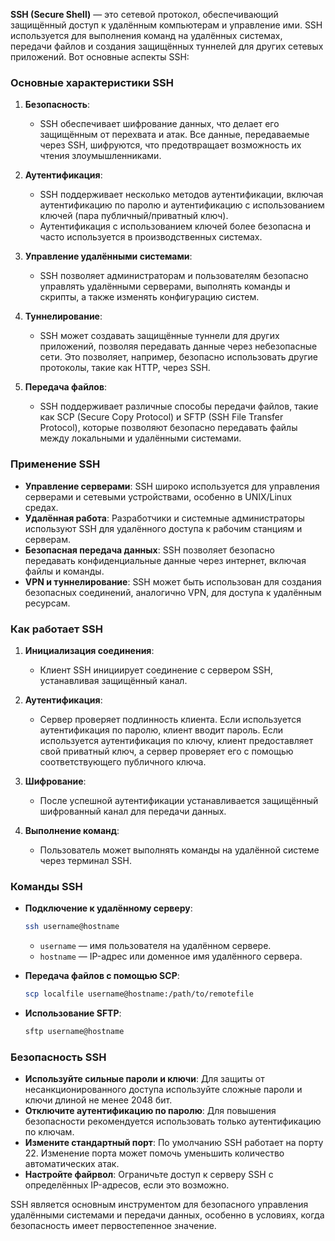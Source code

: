 **SSH (Secure Shell)** — это сетевой протокол, обеспечивающий защищённый доступ к удалённым компьютерам и управление ими. SSH используется для выполнения команд на удалённых системах, передачи файлов и создания защищённых туннелей для других сетевых приложений. Вот основные аспекты SSH:

### Основные характеристики SSH

1. **Безопасность**:
   - SSH обеспечивает шифрование данных, что делает его защищённым от перехвата и атак. Все данные, передаваемые через SSH, шифруются, что предотвращает возможность их чтения злоумышленниками.

2. **Аутентификация**:
   - SSH поддерживает несколько методов аутентификации, включая аутентификацию по паролю и аутентификацию с использованием ключей (пара публичный/приватный ключ).
   - Аутентификация с использованием ключей более безопасна и часто используется в производственных системах.

3. **Управление удалёнными системами**:
   - SSH позволяет администраторам и пользователям безопасно управлять удалёнными серверами, выполнять команды и скрипты, а также изменять конфигурацию систем.

4. **Туннелирование**:
   - SSH может создавать защищённые туннели для других приложений, позволяя передавать данные через небезопасные сети. Это позволяет, например, безопасно использовать другие протоколы, такие как HTTP, через SSH.

5. **Передача файлов**:
   - SSH поддерживает различные способы передачи файлов, такие как SCP (Secure Copy Protocol) и SFTP (SSH File Transfer Protocol), которые позволяют безопасно передавать файлы между локальными и удалёнными системами.

### Применение SSH

- **Управление серверами**: SSH широко используется для управления серверами и сетевыми устройствами, особенно в UNIX/Linux средах.
- **Удалённая работа**: Разработчики и системные администраторы используют SSH для удалённого доступа к рабочим станциям и серверам.
- **Безопасная передача данных**: SSH позволяет безопасно передавать конфиденциальные данные через интернет, включая файлы и команды.
- **VPN и туннелирование**: SSH может быть использован для создания безопасных соединений, аналогично VPN, для доступа к удалённым ресурсам.

### Как работает SSH

1. **Инициализация соединения**:
   - Клиент SSH инициирует соединение с сервером SSH, устанавливая защищённый канал.

2. **Аутентификация**:
   - Сервер проверяет подлинность клиента. Если используется аутентификация по паролю, клиент вводит пароль. Если используется аутентификация по ключу, клиент предоставляет свой приватный ключ, а сервер проверяет его с помощью соответствующего публичного ключа.

3. **Шифрование**:
   - После успешной аутентификации устанавливается защищённый шифрованный канал для передачи данных.

4. **Выполнение команд**:
   - Пользователь может выполнять команды на удалённой системе через терминал SSH.

### Команды SSH

- **Подключение к удалённому серверу**:
  ```bash
  ssh username@hostname
  ```
  - `username` — имя пользователя на удалённом сервере.
  - `hostname` — IP-адрес или доменное имя удалённого сервера.

- **Передача файлов с помощью SCP**:
  ```bash
  scp localfile username@hostname:/path/to/remotefile
  ```
  
- **Использование SFTP**:
  ```bash
  sftp username@hostname
  ```

### Безопасность SSH

- **Используйте сильные пароли и ключи**: Для защиты от несанкционированного доступа используйте сложные пароли и ключи длиной не менее 2048 бит.
- **Отключите аутентификацию по паролю**: Для повышения безопасности рекомендуется использовать только аутентификацию по ключам.
- **Измените стандартный порт**: По умолчанию SSH работает на порту 22. Изменение порта может помочь уменьшить количество автоматических атак.
- **Настройте файрвол**: Ограничьте доступ к серверу SSH с определённых IP-адресов, если это возможно.

SSH является основным инструментом для безопасного управления удалёнными системами и передачи данных, особенно в условиях, когда безопасность имеет первостепенное значение.